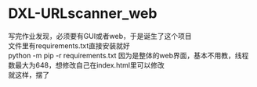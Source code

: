 # DXL-URLscanner_web
写完作业发现，必须要有GUI或者web，于是诞生了这个项目<br>
文件里有requirements.txt直接安装就好<br>
    python -m pip -r requirements.txt
因为是整体的web界面，基本不用教，线程数最大为648，想修改自己在index.html里可以修改<br>
就这样，摆了
